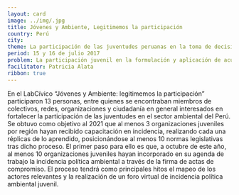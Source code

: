 ```yaml
---
layout: card
image: ../img/.jpg
title: Jóvenes y Ambiente, Legitimemos la participación
country: Perú
city:
theme: La participación de las juventudes peruanas en la toma de decisiones en el sector ambiental
period: 15 y 16 de julio 2017
problem: La participación juvenil en la formulación y aplicación de acuerdos y políticas vinculadas al sector ambiental en el Perú es limitada debido a los pocos canales de incidencia política existentes, lo que incrementa la vulnerabilidad de los jóvenes y genera medidas poco representativas
facilitator: Patricia Alata
ribbon: true
---
```


En el LabCívico “Jóvenes y Ambiente: legitimemos la participación” participaron 13 personas, entre quienes se encontraban miembros de colectivos, redes, organizaciones y ciudadanía en general interesados en fortalecer la participación de las juventudes en el sector ambiental del Perú. Se obtuvo como objetivo al 2021 que al menos 3 organizaciones juveniles por región hayan recibido capacitación en incidencia, realizando cada una réplicas de lo aprendido, posicionándose al menos 10 normas legislativas tras dicho proceso. El primer paso para ello es que, a octubre de este año, al menos 10 organizaciones juveniles hayan incorporado en su agenda de trabajo la incidencia política ambiental a través de la firma de actas de compromiso. El proceso tendrá como principales hitos el mapeo de los actores relevantes y la realización de un foro virtual de incidencia política ambiental juvenil.
